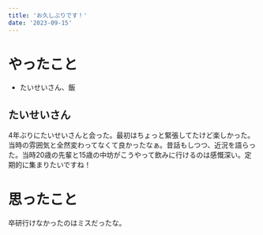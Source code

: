 ```yaml
---
title: 'お久しぶりです！'
date: '2023-09-15'
---
```


# やったこと

- たいせいさん、飯

## たいせいさん


4年ぶりにたいせいさんと会った。最初はちょっと緊張してたけど楽しかった。当時の雰囲気と全然変わってなくて良かったなぁ。昔話もしつつ、近況を語らった。当時20歳の先輩と15歳の中坊がこうやって飲みに行けるのは感慨深い。定期的に集まりたいですね！


# 思ったこと


卒研行けなかったのはミスだったな。

